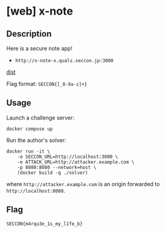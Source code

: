 # [web] x-note

## Description

Here is a secure note app!

- `http://x-note-x.quals.seccon.jp:3000`

[dist](files/dist)

Flag format: `SECCON{[_0-9a-z]+}`

## Usage

Launch a challenge server:

```
docker compose up
```

Run the author's solver:

```
docker run -it \
    -e SECCON_URL=http://localhost:3000 \
    -e ATTACK_URL=http://attacker.example.com \
    -p 8080:8080 --network=host \
    (docker build -q ./solver)
```

where `http://attacker.example.com` is an origin forwarded to `http://localhost:8080`.

## Flag

```
SECCON{m4rqu3e_1s_my_l1fe_b}
```

